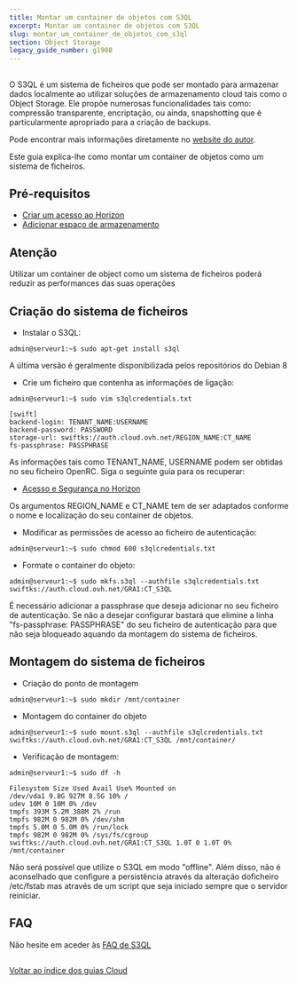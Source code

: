 ```yaml
---
title: Montar um container de objetos com S3QL
excerpt: Montar um container de objetos com S3QL
slug: montar_um_container_de_objetos_com_s3ql
section: Object Storage
legacy_guide_number: g1908
---
```



## 
O S3QL é um sistema de ficheiros que pode ser montado para armazenar dados localmente ao utilizar soluções de armazenamento cloud tais como o Object Storage.
Ele propõe numerosas funcionalidades tais como: compressão transparente, encriptação, ou ainda, snapshotting que é particularmente apropriado para a criação de backups.

Pode encontrar mais informações diretamente no [website do autor](http://www.rath.org/s3ql-docs/).

Este guia explica-lhe como montar um container de objetos como um sistema de ficheiros.


## Pré-requisitos

- [Criar um acesso ao Horizon]({legacy}1773)
- [Adicionar espaço de armazenamento]({legacy}1790)



## Atenção
Utilizar um container de object como um sistema de ficheiros poderá reduzir as performances das suas operações


## Criação do sistema de ficheiros

- Instalar o S3QL:

```
admin@serveur1:~$ sudo apt-get install s3ql
```



A última versão é geralmente disponibilizada pelos repositórios do Debian 8

- Crie um ficheiro que contenha as informações de ligação:

```
admin@serveur1:~$ sudo vim s3qlcredentials.txt

[swift]
backend-login: TENANT_NAME:USERNAME
backend-password: PASSWORD
storage-url: swiftks://auth.cloud.ovh.net/REGION_NAME:CT_NAME
fs-passphrase: PASSPHRASE
```



As informações tais como TENANT_NAME, USERNAME podem ser obtidas no seu ficheiro OpenRC.
Siga o seguinte guia para os recuperar:

- [Acesso e Segurança no Horizon]({legacy}1774)


Os argumentos REGION_NAME e CT_NAME tem de ser adaptados conforme o nome e localização do seu container de objetos.


- Modificar as permissões de acesso ao ficheiro de autenticação:

```
admin@serveur1:~$ sudo chmod 600 s3qlcredentials.txt
```


- Formate o container do objeto:

```
admin@serveur1:~$ sudo mkfs.s3ql --authfile s3qlcredentials.txt swiftks://auth.cloud.ovh.net/GRA1:CT_S3QL
```



É necessário adicionar a passphrase que deseja adicionar no seu ficheiro de autenticação.
Se não a desejar configurar bastará que elimine a linha "fs-passphrase: PASSPHRASE" do seu ficheiro de autenticação para que não seja bloqueado aquando da montagem do sistema de ficheiros.


## Montagem do sistema de ficheiros

- Criação do ponto de montagem

```
admin@serveur1:~$ sudo mkdir /mnt/container
```


- Montagem do container do objeto

```
admin@serveur1:~$ sudo mount.s3ql --authfile s3qlcredentials.txt swiftks://auth.cloud.ovh.net/GRA1:CT_S3QL /mnt/container/
```


- Verificação de montagem:

```
admin@serveur1:~$ sudo df -h

Filesystem Size Used Avail Use% Mounted on
/dev/vda1 9.8G 927M 8.5G 10% /
udev 10M 0 10M 0% /dev
tmpfs 393M 5.2M 388M 2% /run
tmpfs 982M 0 982M 0% /dev/shm
tmpfs 5.0M 0 5.0M 0% /run/lock
tmpfs 982M 0 982M 0% /sys/fs/cgroup
swiftks://auth.cloud.ovh.net/GRA1:CT_S3QL 1.0T 0 1.0T 0% /mnt/container
```



Não será possível que utilize o S3QL em modo "offline".
Além disso, não é aconselhado que configure a persistência através da alteração doficheiro /etc/fstab mas através de um script que seja iniciado sempre que o servidor reiniciar.


## FAQ
Não hesite em aceder às [FAQ de S3QL](https://bitbucket.org/nikratio/s3ql/wiki/FAQ)


## 
[Voltar ao índice dos guias Cloud]({legacy}1785)

